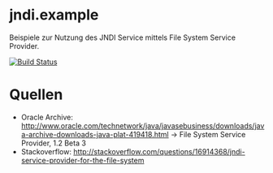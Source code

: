 # jndi.example
Beispiele zur Nutzung des JNDI Service mittels File System Service Provider.

[![Build Status](https://travis-ci.org/FunThomas424242/jndi.example.svg?branch=master)](https://travis-ci.org/FunThomas424242/jndi.example)

# Quellen
* Oracle Archive: http://www.oracle.com/technetwork/java/javasebusiness/downloads/java-archive-downloads-java-plat-419418.html  ->  File System Service Provider, 1.2 Beta 3 
* Stackoverflow: http://stackoverflow.com/questions/16914368/jndi-service-provider-for-the-file-system

